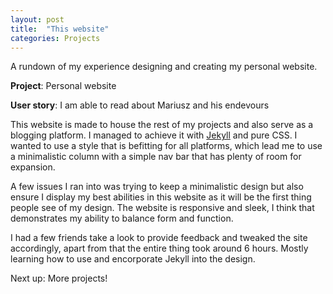 ```yaml
---
layout: post
title:  "This website"
categories: Projects
---
```

A rundown of my experience designing and creating my personal website.

**Project**: Personal website

**User story**: I am able to read about Mariusz and his endevours

This website is made to house the rest of my projects and also serve as a blogging platform. I managed to achieve it with [Jekyll](https://jekyllrb.com/) and pure CSS. I wanted to use a style that is befitting for all platforms, which lead me to use a minimalistic column with a simple nav bar that has plenty of room for expansion.

A few issues I ran into was trying to keep a minimalistic design but also ensure I display my best abilities in this website as it will be the first thing people see of my design. The website is responsive and sleek, I think that demonstrates my ability to balance form and function.

I had a few friends take a look to provide feedback and tweaked the site accordingly, apart from that the entire thing took around 6 hours. Mostly learning how to use and encorporate Jekyll into the design.

Next up: More projects!